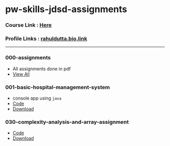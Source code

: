 # pw-skills-jdsd-assignments
### Course Link : [Here](https://pwskills.com/course/Java-with-DSA-and-system-design)

### Profile Links : [rahuldutta.bio.link](https://rahuldutta.bio.link)

---

### 000-assignments
- All assignments done in pdf
- [View All](https://github.com/irahuldutta02/pw-skills-jdsd-assignments/tree/main/000-assignments)

### 001-basic-hospital-management-system
- console app using `java`
- [Code](https://github.com/irahuldutta02/pw-skills-jdsd-assignments/tree/main/001-basic-hospital-management-system)
- [Download](https://minhaskamal.github.io/DownGit/#/home?url=https://github.com/irahuldutta02/pw-skills-jdsd-assignments/tree/main/001-basic-hospital-management-system)

### 030-complexity-analysis-and-array-assignment
- [Code](https://github.com/irahuldutta02/pw-skills-jdsd-assignments/tree/main/030-complexity-analysis-and-array-assignment)
- [Download](https://minhaskamal.github.io/DownGit/#/home?url=https://github.com/irahuldutta02/pw-skills-jdsd-assignments/tree/main/030-complexity-analysis-and-array-assignment)
